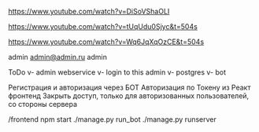 <!-- django_react_CRM -->
https://www.youtube.com/watch?v=DiSoVShaOLI

<!-- User Registration -->
https://www.youtube.com/watch?v=tUqUdu0Sjyc&t=504s

<!-- API Token -->
https://www.youtube.com/watch?v=Wq6JqXqOzCE&t=504s

admin
admin@admin.ru
admin

ToDo
v- admin webservice
v- login to this admin
v- postgres
v- bot

Регистрация и авторизация через БОТ
Авторизация по Токену из Реакт фронтенд
Закрыть доступ, только для авторизованных пользователей, со стороны сервера

/frontend npm start
./manage.py run_bot
./manage.py runserver